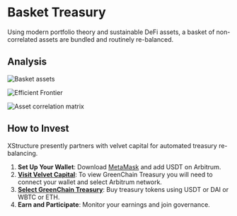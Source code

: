 # Basket Treasury

Using modern portfolio theory and sustainable DeFi assets, a basket of non-correlated assets are bundled and routinely re-balanced. 

## Analysis

![Basket assets](/Assets.jpg)

![Efficient Frontier](/frontier.jpg)

![Asset correlation matrix](/correlations.jpg)

## How to Invest

XStructure presently partners with velvet capital for automated treasury re-balancing.

1. **Set Up Your Wallet**: Download [MetaMask](https://metamask.io/download/) and add USDT on Arbitrum.
2. **[Visit Velvet Capital](https://beta.velvet.capital/)**: To view GreenChain Treasury you will need to connect your wallet and select Arbitrum network.
3. **[Select GreenChain Treasury](https://beta.velvet.capital/#/fund/manage/0xb8a4cf99dd0f6c50fa039630d2e470efa6167813)**: Buy treasury tokens using USDT or DAI or WBTC or ETH.
4. **Earn and Participate**: Monitor your earnings and join governance.


